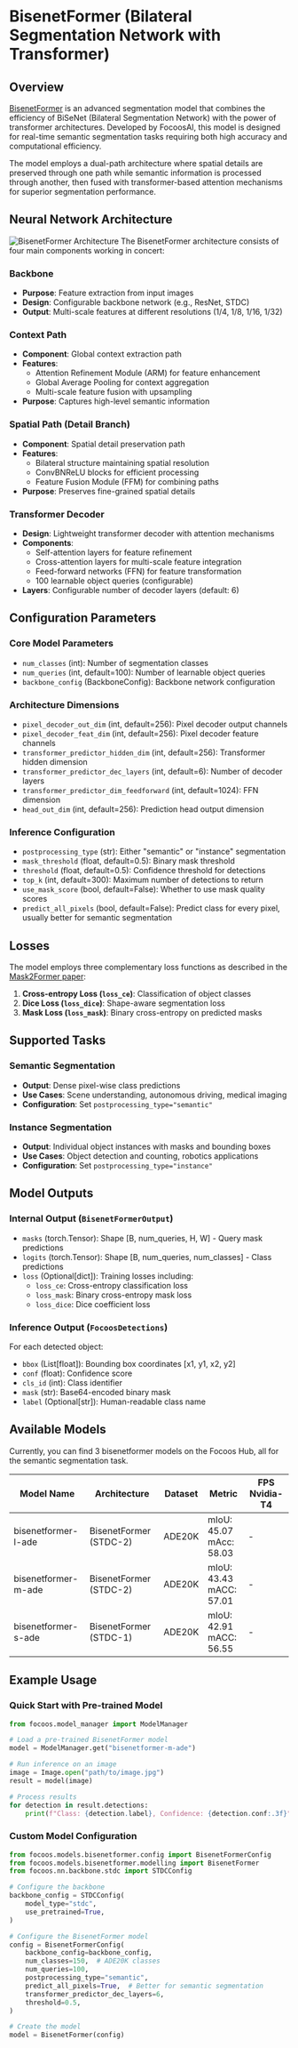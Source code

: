 # BisenetFormer (Bilateral Segmentation Network with Transformer)

## Overview

[BisenetFormer](https://arxiv.org/abs/2404.09570) is an advanced segmentation model that combines the efficiency of BiSeNet (Bilateral Segmentation Network) with the power of transformer architectures. Developed by FocoosAI, this model is designed for real-time semantic segmentation tasks requiring both high accuracy and computational efficiency.

The model employs a dual-path architecture where spatial details are preserved through one path while semantic information is processed through another, then fused with transformer-based attention mechanisms for superior segmentation performance.

## Neural Network Architecture

![BisenetFormer Architecture](./bisenetformer.png)
The BisenetFormer architecture consists of four main components working in concert:

### Backbone
- **Purpose**: Feature extraction from input images
- **Design**: Configurable backbone network (e.g., ResNet, STDC)
- **Output**: Multi-scale features at different resolutions (1/4, 1/8, 1/16, 1/32)

### Context Path
- **Component**: Global context extraction path
- **Features**:
  - Attention Refinement Module (ARM) for feature enhancement
  - Global Average Pooling for context aggregation
  - Multi-scale feature fusion with upsampling
- **Purpose**: Captures high-level semantic information

### Spatial Path (Detail Branch)
- **Component**: Spatial detail preservation path
- **Features**:
  - Bilateral structure maintaining spatial resolution
  - ConvBNReLU blocks for efficient processing
  - Feature Fusion Module (FFM) for combining paths
- **Purpose**: Preserves fine-grained spatial details

### Transformer Decoder
- **Design**: Lightweight transformer decoder with attention mechanisms
- **Components**:
  - Self-attention layers for feature refinement
  - Cross-attention layers for multi-scale feature integration
  - Feed-forward networks (FFN) for feature transformation
  - 100 learnable object queries (configurable)
- **Layers**: Configurable number of decoder layers (default: 6)

## Configuration Parameters

### Core Model Parameters
- `num_classes` (int): Number of segmentation classes
- `num_queries` (int, default=100): Number of learnable object queries
- `backbone_config` (BackboneConfig): Backbone network configuration

### Architecture Dimensions
- `pixel_decoder_out_dim` (int, default=256): Pixel decoder output channels
- `pixel_decoder_feat_dim` (int, default=256): Pixel decoder feature channels
- `transformer_predictor_hidden_dim` (int, default=256): Transformer hidden dimension
- `transformer_predictor_dec_layers` (int, default=6): Number of decoder layers
- `transformer_predictor_dim_feedforward` (int, default=1024): FFN dimension
- `head_out_dim` (int, default=256): Prediction head output dimension

### Inference Configuration
- `postprocessing_type` (str): Either "semantic" or "instance" segmentation
- `mask_threshold` (float, default=0.5): Binary mask threshold
- `threshold` (float, default=0.5): Confidence threshold for detections
- `top_k` (int, default=300): Maximum number of detections to return
- `use_mask_score` (bool, default=False): Whether to use mask quality scores
- `predict_all_pixels` (bool, default=False): Predict class for every pixel, usually better for semantic segmentation

## Losses

The model employs three complementary loss functions as described in the [Mask2Former paper](https://arxiv.org/abs/2112.01527):

1. **Cross-entropy Loss (`loss_ce`)**: Classification of object classes
2. **Dice Loss (`loss_dice`)**: Shape-aware segmentation loss
3. **Mask Loss (`loss_mask`)**: Binary cross-entropy on predicted masks


## Supported Tasks

### Semantic Segmentation
- **Output**: Dense pixel-wise class predictions
- **Use Cases**: Scene understanding, autonomous driving, medical imaging
- **Configuration**: Set `postprocessing_type="semantic"`

### Instance Segmentation
- **Output**: Individual object instances with masks and bounding boxes
- **Use Cases**: Object detection and counting, robotics applications
- **Configuration**: Set `postprocessing_type="instance"`

## Model Outputs

### Internal Output (`BisenetFormerOutput`)
- `masks` (torch.Tensor): Shape [B, num_queries, H, W] - Query mask predictions
- `logits` (torch.Tensor): Shape [B, num_queries, num_classes] - Class predictions
- `loss` (Optional[dict]): Training losses including:
    - `loss_ce`: Cross-entropy classification loss
    - `loss_mask`: Binary cross-entropy mask loss
    - `loss_dice`: Dice coefficient loss

### Inference Output (`FocoosDetections`)
For each detected object:

- `bbox` (List[float]): Bounding box coordinates [x1, y1, x2, y2]
- `conf` (float): Confidence score
- `cls_id` (int): Class identifier
- `mask` (str): Base64-encoded binary mask
- `label` (Optional[str]): Human-readable class name


## Available Models

Currently, you can find 3 bisenetformer models on the Focoos Hub, all for the semantic segmentation task.

| Model Name | Architecture | Dataset | Metric | FPS Nvidia-T4 |
|------------|--------------|----------|---------|--------------|
| bisenetformer-l-ade | BisenetFormer (STDC-2) | ADE20K | mIoU: 45.07<br>mAcc: 58.03 | - |
| bisenetformer-m-ade | BisenetFormer (STDC-2) | ADE20K | mIoU: 43.43<br>mACC: 57.01 | - |
| bisenetformer-s-ade | BisenetFormer (STDC-1) | ADE20K | mIoU: 42.91<br>mACC: 56.55 | - |


## Example Usage

### Quick Start with Pre-trained Model

```python
from focoos.model_manager import ModelManager

# Load a pre-trained BisenetFormer model
model = ModelManager.get("bisenetformer-m-ade")

# Run inference on an image
image = Image.open("path/to/image.jpg")
result = model(image)

# Process results
for detection in result.detections:
    print(f"Class: {detection.label}, Confidence: {detection.conf:.3f}")
```

### Custom Model Configuration

```python
from focoos.models.bisenetformer.config import BisenetFormerConfig
from focoos.models.bisenetformer.modelling import BisenetFormer
from focoos.nn.backbone.stdc import STDCConfig

# Configure the backbone
backbone_config = STDCConfig(
    model_type="stdc",
    use_pretrained=True,
)

# Configure the BisenetFormer model
config = BisenetFormerConfig(
    backbone_config=backbone_config,
    num_classes=150,  # ADE20K classes
    num_queries=100,
    postprocessing_type="semantic",
    predict_all_pixels=True,  # Better for semantic segmentation
    transformer_predictor_dec_layers=6,
    threshold=0.5,
)

# Create the model
model = BisenetFormer(config)
```
